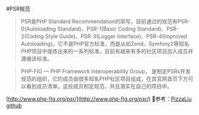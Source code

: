 #PSR规范
>PSR是PHP Standard Recommendation的简写，目前通过的规范有PSR-0(Autoloading Standard)、PSR-1(Basic Coding Standard)、PSR-2(Coding Style Guide)、PSR-3(Logger Interface)、PSR-4(Improved Autoloading)。它不是PHP官方标准，而是从如Zend、Symfony2等知名PHP项目中提炼出来的一系列标准，目前有越来有多的社区项目加入成员并遵循该标准。

>PHP-FIG — PHP Framework Interoperability Group， 是制定PSRs开发规范的组织，它的成员由很多知名PHP社区项目组成，在其官网首页下方可以看到成员清单。这些成员制定规范，并且落实在自己的项目中。

[http://www.php-fig.org/psr/](http://www.php-fig.org/psr/)
参考：[PizzaLiu github](https://github.com/PizzaLiu/PHP-FIG)




